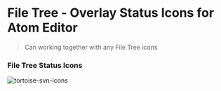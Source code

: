 # File Tree - Overlay Status Icons for Atom Editor

>Can working together with any File Tree icons

### File Tree Status Icons ###

![tortoise-svn-icons](https://cloud.githubusercontent.com/assets/22228718/18645663/68b897be-7eae-11e6-8619-1959645b3cab.png)
